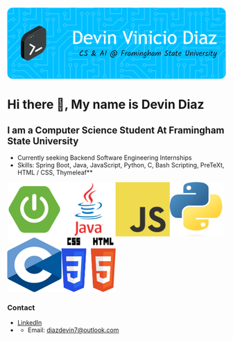![Header](./gb-header.png)

# Hi there 👋, My name is Devin Diaz
## I am a Computer Science Student At Framingham State University
- Currently seeking Backend Software Engineering Internships
- Skills: Spring Boot, Java, JavaScript, Python, C, Bash Scripting, PreTeXt, HTML / CSS, Thymeleaf**


<img src="spring-boot-img.png" width="125" height="125"><img src="java-logo.webp" width="125" height="125"><img src="javascript-img.png" width="125" height="125"><img src="py-image.png" width="125" height="125"><img src="c-img.png" width="125" height="125"><img src="html-css-img.png" width="125" height="125">

### Contact
- [LinkedIn](https://www.linkedin.com/in/diazdevin/)
- - Email: [diazdevin7@outlook.com](mailto:diazdevin7@outlook.com)










